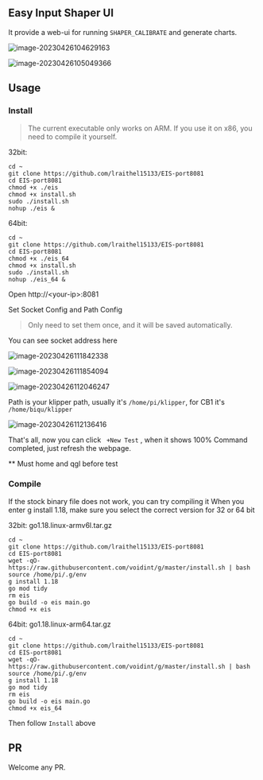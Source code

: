 ## Easy Input Shaper UI

It provide a web-ui for running `SHAPER_CALIBRATE` and generate charts.

![image-20230426104629163](https://img.mpx.wiki/i/2023/04/26/6448908838c9c.webp)

![image-20230426105049366](https://img.mpx.wiki/i/2023/04/26/6448918c644f5.webp)



## Usage 

### Install 

> The current executable only works on ARM. If you use it on x86, you need to compile it yourself.

32bit:
```shell
cd ~
git clone https://github.com/lraithel15133/EIS-port8081
cd EIS-port8081
chmod +x ./eis
chmod +x install.sh
sudo ./install.sh  
nohup ./eis &
```

64bit:
```shell
cd ~
git clone https://github.com/lraithel15133/EIS-port8081
cd EIS-port8081
chmod +x ./eis_64
chmod +x install.sh
sudo ./install.sh  
nohup ./eis_64 &
```

Open http://\<your-ip\>:8081

Set Socket Config and Path Config

> Only need to set them once, and it will be saved automatically.

You can see socket address here

![image-20230426111842338](https://img.mpx.wiki/i/2023/04/26/64489814881e9.webp) 

![image-20230426111854094](https://img.mpx.wiki/i/2023/04/26/6448981fb07cf.webp)

![image-20230426112046247](https://img.mpx.wiki/i/2023/04/26/64489890f037c.webp)

Path is your klipper path, usually it's `/home/pi/klipper`, for CB1 it's `/home/biqu/klipper`

![image-20230426112136416](https://img.mpx.wiki/i/2023/04/26/644898c2c4d69.webp)

That's all, now you can click ` +New Test` , when it shows 100% Command completed, just refresh the webpage.

** Must home and qgl before test 



### Compile

If the stock binary file does not work, you can try compiling it
When you enter g install 1.18, make sure you select the correct version for 32 or 64 bit


32bit: go1.18.linux-armv6l.tar.gz
```shell
cd ~
git clone https://github.com/lraithel15133/EIS-port8081
cd EIS-port8081
wget -qO- https://raw.githubusercontent.com/voidint/g/master/install.sh | bash
source /home/pi/.g/env
g install 1.18
go mod tidy 
rm eis
go build -o eis main.go 
chmod +x eis

```

64bit: go1.18.linux-arm64.tar.gz
```shell
cd ~
git clone https://github.com/lraithel15133/EIS-port8081
cd EIS-port8081
wget -qO- https://raw.githubusercontent.com/voidint/g/master/install.sh | bash
source /home/pi/.g/env
g install 1.18
go mod tidy
rm eis
go build -o eis main.go 
chmod +x eis_64

```

Then follow `Install` above 

## PR

Welcome any PR. 
